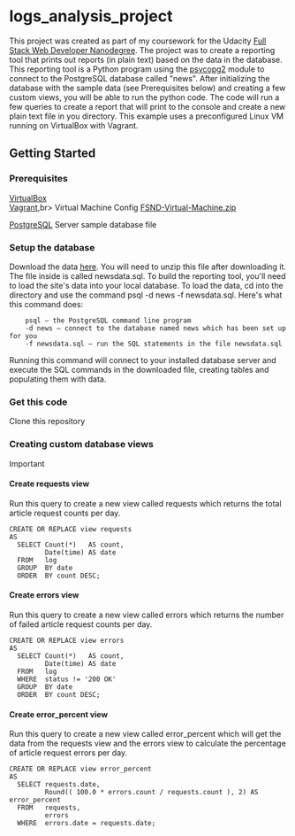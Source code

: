 # logs_analysis_project
This project was created as part of my coursework for the Udacity [Full Stack Web Developer Nanodegree](https://www.udacity.com/course/full-stack-web-developer-nanodegree--nd004). The project was to create a reporting tool that prints out reports (in plain text) based on the data in the database. This reporting tool is a Python program using the [psycopg2](http://initd.org/psycopg/docs/) module to connect to the PostgreSQL database called "news". After initializing the database with the sample data (see Prerequisites below) and creating a few custom views, you will be able to run the python code. The code will run a few queries to create a report that will print to the console and create a new plain text file in you directory. This example uses a preconfigured Linux VM running on VirtualBox with Vagrant.

## Getting Started

### Prerequisites
[VirtualBox](https://www.virtualbox.org/wiki/Downloads)<br>
[Vagrant](https://www.vagrantup.com/downloads.html),br>
Virtual Machine Config [FSND-Virtual-Machine.zip ](https://d17h27t6h515a5.cloudfront.net/topher/2017/August/59822701_fsnd-virtual-machine/fsnd-virtual-machine.zip)

[PostgreSQL](https://www.postgresql.org/docs/9.6/static/tutorial-install.html) Server
sample database file

### Setup the database
Download the data [here](https://d17h27t6h515a5.cloudfront.net/topher/2016/August/57b5f748_newsdata/newsdata.zip). You will need to unzip this file after downloading it. The file inside is called newsdata.sql. 
To build the reporting tool, you'll need to load the site's data into your local database. 
To load the data, cd into the directory and use the command psql -d news -f newsdata.sql.
Here's what this command does:
```
    psql — the PostgreSQL command line program
    -d news — connect to the database named news which has been set up for you
    -f newsdata.sql — run the SQL statements in the file newsdata.sql
```
Running this command will connect to your installed database server and execute the SQL commands in the downloaded file, creating tables and populating them with data. 
### Get this code
Clone this repository
### Creating custom database views
Important
#### Create requests view
Run this query to create a new view called requests which returns the total article request counts per day.
```
CREATE OR REPLACE view requests
AS
  SELECT Count(*)   AS count,
         Date(time) AS date
  FROM   log
  GROUP  BY date
  ORDER  BY count DESC;
```
#### Create errors view
Run this query to create a new view called errors which returns the number of failed article request counts per day.
```
CREATE OR REPLACE view errors
AS
  SELECT Count(*)   AS count,
         Date(time) AS date
  FROM   log
  WHERE  status != '200 OK'
  GROUP  BY date
  ORDER  BY count DESC;
```
#### Create error_percent view
Run this query to create a new view called error_percent which will get the data from the requests view and the errors view to calculate the percentage of article request errors per day.
```
CREATE OR REPLACE view error_percent
AS
  SELECT requests.date,
         Round(( 100.0 * errors.count / requests.count ), 2) AS error_percent
  FROM   requests,
         errors
  WHERE  errors.date = requests.date;
 ``` 
